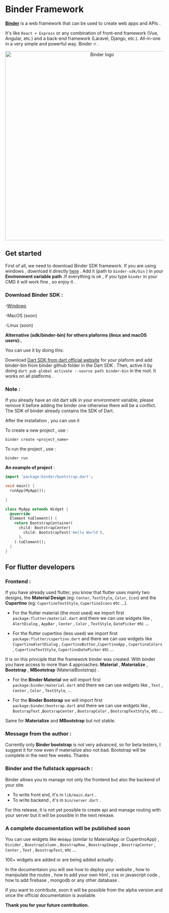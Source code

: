 # **Binder Framework**

[**Binder**](https://binder.kabagouda.com) is a web framework that can be used to create web apps and APIs . 

It's like `React + Express` or any combination of front-end framework (Vue, Angular, etc.) and  a back-end framework (Laravel, Django, etc.). All-in-one in a very simple and powerful way. Binder 🔥 .

<p align="center" >
  <img  width ="600" src="https://user-images.githubusercontent.com/64534846/158489733-67af3a32-5584-44c6-9ffe-043cb1c5ca8f.png" alt="Binder logo">
</p>

## **Get started** 

<!-- ![binger logo](https://user-images.githubusercontent.com/64534846/158489733-67af3a32-5584-44c6-9ffe-043cb1c5ca8f.png) -->

  First of all, we need to download Binder SDK framework.
  If you are using windows , download it directly [here](https://github.com/kabagouda/binder/releases/download/binder-sdk-windows/binder-sdk.rar) . 
  Add it (path to `binder-sdk/bin` ) in your **Environment variable path** .If everything is ok , if you type `binder` in your CMD it will work fine , so enjoy it .

### **Download Binder SDK :**

  -[Windows](https://github.com/kabagouda/binder/releases/download/binder-sdk-windows/binder-sdk.rar)

  -MacOS (soon)

  -Linux (soon)

**Alternative (sdk/binder-bin) for others plaforms  (linux and macOS users):**,  

You can use it by doing this:

Download [Dart SDK from dart official website](https://dart.dev/get-dart/archive#stable-channel) for your plaform and add binder-bin from binder github folder in the Dart SDK . Then, active it by doing  `dart pub global activate --source path binder-bin` in the root.
It works on all platforms .

### **Note :**

If you already have an old dart sdk in your environment variable, please remove it before adding the binder one otherwise there will be a conflict. The SDK of binder already contains the SDK of Dart. 

After the installation , you can use it  

To create a new project , use :

 `binder create <project_name>`

To run the project , use :

`binder run`

**An example of project** :

```dart
import 'package:binder/bootstrap.dart';

void main() {
  runApp(MyApp());
 
}

class MyApp extends Widget {
  @override
  Element toElement() {
    return BootstrapContainer(
      child: BootstrapCenter(
        child: BootstrapText('Hello World'),
      ),
    ).toElement();
  }
}
```

## **For flutter developers**

### **Frontend** :

If you have already used flutter, you know that flutter uses mainly two designs, the **Material Design** (eg: `Center`, `TextStyle`, `Color`, `Icon`) and the **Cupertino** (eg: `CupertinoTextStyle`, `CupertinoIcons` etc ...).

- For the flutter material (the most used) we import first
`package:flutter/material.dart` and there we can use widgets like , `AlertDialog` , `AppBar` , `Center` , `Color` , `TextStyle`, `DatePicker` etc ...

- For the flutter cupertino (less used) we import first
`package:flutter/cupertino.dart` and there we can use widgets like `CupertinoAlertDialog` , `CupertinoButton` ,`CupertinoApp` , `CupertinoColors` , `CupertinoTextStyle`, `CupertinoDatePicker` etc ...

It is on this principle that the framework binder was created.
With binder you have access to more than 4 approaches:
**Material** , **Materialize** , **Bootstrap** , **MBootstrap** (MaterialBootstrap) .

- For the **Binder Material** we will import first
`package:binder/material.dart` and there we can use widgets like , `Text` , `Center` , `Color` , `TextStyle`, ...

- For the **Binder Bootsrap** we will import first
`package:binder/bootsrap.dart` and there we can use widgets like , `BootsrapText` ,`BootsrapCenter` , `BootsrapColor` , `BootsrapTextStyle`, etc ...

Same for **Materialize** and **MBootstrap** but not stable.

### **Message from the author :**

Currently only **Binder bootstrap** is not very advanced, so for beta testers, I suggest it for now even if materialize also not bad. Bootstrap will be complete in the next few weeks. Thanks

### **Binder and the fullstack approach :**

Binder allows you to manage not only the frontend but also the backend of your site.

- To write front end, it's in `lib/main.dart` .
- To write backend , it's in `bin/server.dart` .

For this release, it is not yet possible to create api and manage routing with your server but it will be possible in the next release.

### **A complete documentation will be published soon**

You can use widgets like `WebApp` (similar to MaterialApp or CupertinoApp) , `Divider` , `BoostrapColumn` , `BoostrapRow` , `BoostrapImage` , `BoostrapCenter` , `Center` , `Text` , `BoostrapText`, etc ...

100+ widgets are added or are being added actually .

In the documentaion you will see how to deploy your website , how to manipulate the routes , how to add your own html , css or javascript code , how to add firebase , mongodb or any other database .

If you want to contribute, soon it will be possible from the alpha version and once the official documentation is available.

**Thank you for your future contribution.**
